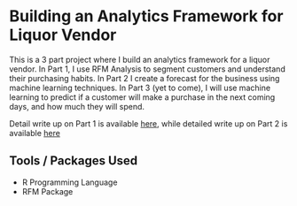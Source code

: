 # Building an Analytics Framework for Liquor Vendor

This is a 3 part project where I build an analytics framework for a liquor vendor. In Part 1, I use RFM Analysis to segment customers and understand their purchasing habits. In Part 2 I create a forecast for the business using machine learning techniques. In Part 3 (yet to come), I will use machine learning to predict if a customer will make a purchase in the next coming days, and how much they will spend. 

Detail write up on Part 1 is available [here](https://lucasoblog.netlify.app/project/rfm-analysis-for-liquor-sales/), while detailed write up on Part 2 is available [here](https://lucasoblog.netlify.app/project/forecasting-for-liquor-sales/)

## Tools / Packages Used
* R Programming Language
* RFM Package
